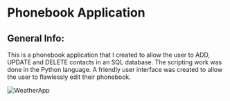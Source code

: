 # Phonebook Application

## General Info:
This is a phonebook application that I created to allow the user to ADD, UPDATE and DELETE contacts in an SQL database. The scripting work was done in the Python language. A friendly user interface was created to allow the user to flawlessly edit their phonebook. 

![WeatherApp](Screenshot.png)

